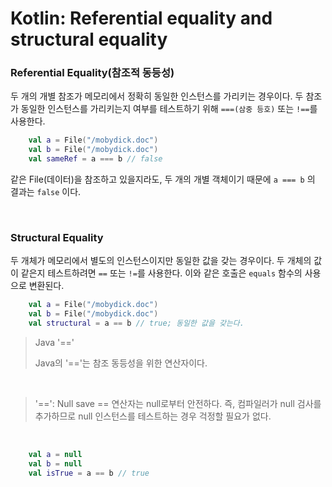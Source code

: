 # Kotlin: Referential equality and structural equality


### Referential Equality(참조적 동등성)

두 개의 개별 참조가 메모리에서 정확히 동일한 인스턴스를 가리키는 경우이다. 두 참조가 동일한 인스턴스를 가리키는지 여부를 테스트하기 위해 `===(삼중 등호)` 또는 `!==`를 사용한다.

```kotlin
    val a = File("/mobydick.doc") 
    val b = File("/mobydick.doc") 
    val sameRef = a === b // false
```

같은 File(데이터)을 참조하고 있을지라도, 두 개의 개별 객체이기 때문에 `a === b` 의 결과는 `false` 이다.

<br>

### Structural Equality

두 개체가 메모리에서 별도의 인스턴스이지만 동일한 값을 갖는 경우이다. 두 개체의 값이 같은지 테스트하려면 `==` 또는 `!=`를 사용한다. 이와 같은 호출은 `equals` 함수의 사용으로 변환된다.

```Kotlin
    val a = File("/mobydick.doc") 
    val b = File("/mobydick.doc") 
    val structural = a == b // true; 동일한 값을 갖는다.
```

> Java '=='
>
> Java의 '=='는 참조 동등성을 위한 연산자이다.

<br>

> '==': Null save
> == 연산자는 null로부터 안전하다. 즉, 컴파일러가 null 검사를 추가하므로 null 인스턴스를 테스트하는 경우 걱정할 필요가 없다.

<br>

```kotlin
    val a = null
    val b = null
    val isTrue = a == b // true
```